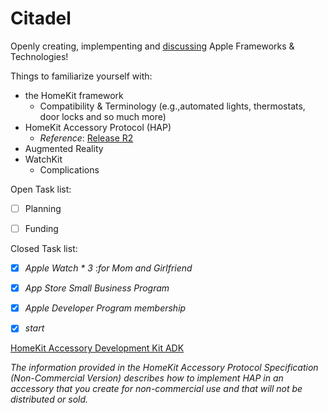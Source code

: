 # Citadel <!-- 🕵🏽‍ ... 👌🏽♂️-->

Openly creating, implempenting and [discussing](https://github.com/ModestGoblin/Citadel/discussions) Apple Frameworks & Technologies!

Things to familiarize yourself with:

- the HomeKit framework
  - Compatibility & Terminology (e.g.,automated lights, thermostats, door locks and so much more) 
- HomeKit Accessory Protocol (HAP)
  - *Reference*: [Release R2](https://developer.apple.com/homekit/specification/)
- Augmented Reality 
- WatchKit 
  - Complications 

Open Task list:
- [ ] Planning
- [ ] Funding






Closed Task list:

<!-- - [x] **--> 
- [x] *Apple Watch * 3* :*for Mom and Girlfriend*<!-- ? suppose it wasn't necessary for development, but eh, AAPL has great dividends, I just wanted to treat myself, and I love it. Once funding secured will make sure each major contributor recieves one.-->
- [x] *App Store Small Business Program*
- [x] *Apple Developer Program membership*
- [x] *start*
















<!--\Community Donation link?--> 


[HomeKit Accessory Development Kit ADK](https://github.com/ModestGoblin/HomeKitADK)

*The information provided in the HomeKit Accessory Protocol Specification (Non-Commercial Version) describes how to implement HAP in an accessory that you create for non-commercial use and that will not be distributed or sold.*

